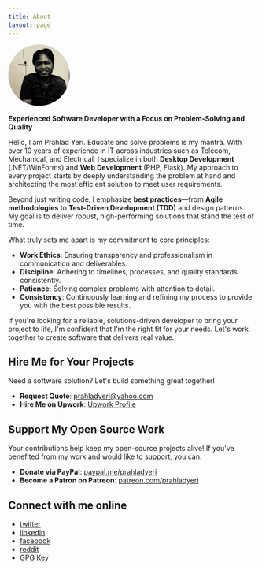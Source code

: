 ```yaml
---
title: About
layout: page
---
```


<img class='about-image right-aligned' alt='Prahlad Yeri' style='max-width:125px; border-radius:100px;' src='/uploads/prahlad_yeri_170p.webp'>

**Experienced Software Developer with a Focus on Problem-Solving and Quality**

Hello, I am Prahlad Yeri. Educate and solve problems is my mantra. With over 10 years of experience in IT across industries such as Telecom, Mechanical, and Electrical, I specialize in both **Desktop Development** (.NET/WinForms) and **Web Development** (PHP, Flask). My approach to every project starts by deeply understanding the problem at hand and architecting the most efficient solution to meet user requirements.

Beyond just writing code, I emphasize **best practices**—from **Agile methodologies** to **Test-Driven Development (TDD)** and design patterns. My goal is to deliver robust, high-performing solutions that stand the test of time.

What truly sets me apart is my commitment to core principles:
- **Work Ethics**: Ensuring transparency and professionalism in communication and deliverables.
- **Discipline**: Adhering to timelines, processes, and quality standards consistently.
- **Patience**: Solving complex problems with attention to detail.
- **Consistency**: Continuously learning and refining my process to provide you with the best possible results.

If you're looking for a reliable, solutions-driven developer to bring your project to life, I'm confident that I'm the right fit for your needs. Let's work together to create software that delivers real value.

## Hire Me for Your Projects
Need a software solution? Let's build something great together!
- **Request Quote**: [prahladyeri@yahoo.com](mailto:prahladyeri@yahoo.com)
- **Hire Me on Upwork**: [Upwork Profile](https://www.upwork.com/freelancers/~01e977ff45b62e031c)

## Support My Open Source Work
Your contributions help keep my open-source projects alive! If you've benefited from my work and would like to support, you can:
- **Donate via PayPal**: [paypal.me/prahladyeri](https://paypal.me/prahladyeri)
- **Become a Patron on Patreon**: [patreon.com/prahladyeri](https://patreon.com/prahladyeri)

## Connect with me online

- [twitter](https://twitter.com/prahladyeri)
- [linkedin](https://www.linkedin.com/in/prahlad-yeri-243a5316)
- [facebook](https://www.facebook.com/prahladyeri14/)
- [reddit](https://www.reddit.com/user/pyeri)
- [GPG Key](https://keys.openpgp.org/vks/v1/by-fingerprint/F0BD1A7B8E8C5D12BF05E062E12979BA15FDE7FD)
